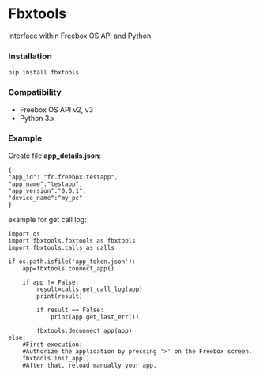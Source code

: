 # Fbxtools

Interface within Freebox OS API and Python

### Installation

```
pip install fbxtools
```


### Compatibility

* Freebox OS API v2, v3
* Python 3.x

### Example

Create file __app_details.json__:
```
{
"app_id": "fr.freebox.testapp",
"app_name":"testapp",
"app_version":"0.0.1",
"device_name":"my_pc"
}
```

example for get call log:

```
import os
import fbxtools.fbxtools as fbxtools
import fbxtools.calls as calls

if os.path.isfile('app_token.json'):
	app=fbxtools.connect_app()
		
	if app != False:
		result=calls.get_call_log(app)
		print(result)
		
		if result == False:
			print(app.get_last_err())
		
		fbxtools.deconnect_app(app)
else:
	#First execution:
	#Authorize the application by pressing '>' on the Freebox screen.
	fbxtools.init_app()
	#After that, reload manually your app.

```
